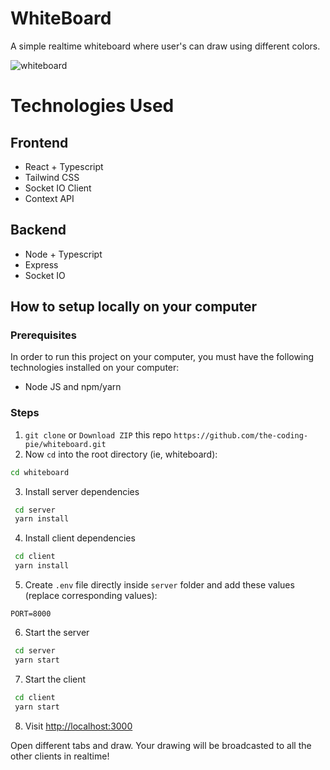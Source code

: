 # WhiteBoard

A simple realtime whiteboard where user's can draw using different colors.


![whiteboard](https://user-images.githubusercontent.com/63698375/144386972-9655b223-a73e-4d2b-9f4b-09fc50f0124a.png)


# Technologies Used

## Frontend
- React + Typescript
- Tailwind CSS
- Socket IO Client
- Context API

## Backend
- Node + Typescript
- Express
- Socket IO


 ## How to setup locally on your computer
 
 ### Prerequisites
 
 In order to run this project on your computer, you must have the following technologies installed on your computer:
 
  - Node JS and npm/yarn
  
 ### Steps

1. `git clone` or `Download ZIP` this repo `https://github.com/the-coding-pie/whiteboard.git`
2. Now `cd` into the root directory (ie, whiteboard): 
 
``` bash
cd whiteboard
```

3. Install server dependencies

```bash
 cd server
 yarn install
```

4. Install client dependencies

```bash
 cd client
 yarn install
```

5. Create `.env` file directly inside `server` folder and add these values (replace corresponding values):

```
PORT=8000
```

6. Start the server

```bash
 cd server
 yarn start
```

7. Start the client

```bash
 cd client
 yarn start
```

8. Visit [http://localhost:3000](http://localhost:3000)

Open different tabs and draw. Your drawing will be broadcasted to all the other clients in realtime!
